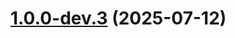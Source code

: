 # [1.0.0-dev.3](https://github.com/ajkirwan1/ICareApp/compare/v1.0.0-dev.2...v1.0.0-dev.3) (2025-07-12)
